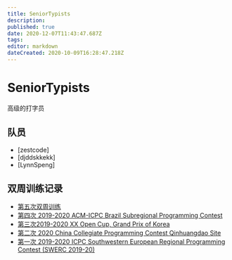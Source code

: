 ```yaml
---
title: SeniorTypists
description: 
published: true
date: 2020-12-07T11:43:47.687Z
tags: 
editor: markdown
dateCreated: 2020-10-09T16:28:47.218Z
---
```


# SeniorTypists

高级的打字员

## 队员

* [zestcode]
* [djddskkekk]
* [LynnSpeng]
## 双周训练记录
* [第五次双周训练](/team/SeniorTypists/第五次双周训练记录)
* [第四次 2019-2020 ACM-ICPC Brazil Subregional Programming Contest]( https://icpc.xidian.wiki/e/zh/team/SeniorTypists/%E7%AC%AC%E5%9B%9B%E6%AC%A1%E8%AE%AD%E7%BB%83%E8%AE%B0%E5%BD%95 )
* [第三次2019-2020 XX Open Cup, Grand Prix of Korea](http://codeforces.com/group/2l2uaz0vCx/contest/102391)
* [第二次 2020 China Collegiate Programming Contest Qinhuangdao Site](http://codeforces.com/group/2l2uaz0vCx/contest/102769)
* [第一次 2019-2020 ICPC Southwestern European Regional Programming Contest (SWERC 2019-20)
](http://codeforces.com/group/2l2uaz0vCx/contest/102501)